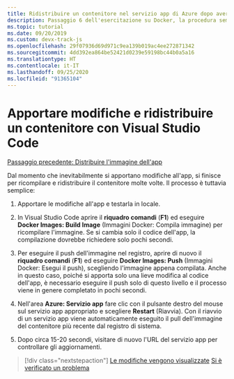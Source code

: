 ```yaml
---
title: Ridistribuire un contenitore nel servizio app di Azure dopo aver apportato modifiche in Visual Studio Code
description: Passaggio 6 dell'esercitazione su Docker, la procedura semplice per ricompilare e ridistribuire un'immagine del contenitore.
ms.topic: tutorial
ms.date: 09/20/2019
ms.custom: devx-track-js
ms.openlocfilehash: 29f07936d69d971c9ea139b019ac4ee272871342
ms.sourcegitcommit: 4dd392ea864be52421d0239e59198bc44b0a5a16
ms.translationtype: HT
ms.contentlocale: it-IT
ms.lasthandoff: 09/25/2020
ms.locfileid: "91365104"
---
```

# <a name="make-changes-and-redeploy-a-container-using-visual-studio-code"></a>Apportare modifiche e ridistribuire un contenitore con Visual Studio Code

[Passaggio precedente: Distribuire l'immagine dell'app](tutorial-vscode-docker-node-05.md)

Dal momento che inevitabilmente si apportano modifiche all'app, si finisce per ricompilare e ridistribuire il contenitore molte volte. Il processo è tuttavia semplice:

1. Apportare le modifiche all'app e testarla in locale.

1. In Visual Studio Code aprire il **riquadro comandi** (**F1**) ed eseguire **Docker Images: Build Image** (Immagini Docker: Compila immagine) per ricompilare l'immagine. Se si cambia solo il codice dell'app, la compilazione dovrebbe richiedere solo pochi secondi.

1. Per eseguire il push dell'immagine nel registro, aprire di nuovo il **riquadro comandi** (**F1**) ed eseguire **Docker Images: Push** (Immagini Docker: Esegui il push), scegliendo l'immagine appena compilata. Anche in questo caso, poiché si apporta solo una lieve modifica al codice dell'app, è necessario eseguire il push solo di questo livello e il processo viene in genere completato in pochi secondi.

1. Nell'area **Azure: Servizio app** fare clic con il pulsante destro del mouse sul servizio app appropriato e scegliere **Restart** (Riavvia). Con il riavvio di un servizio app viene automaticamente eseguito il pull dell'immagine del contenitore più recente dal registro di sistema.

1. Dopo circa 15-20 secondi, visitare di nuovo l'URL del servizio app per controllare gli aggiornamenti.

> [!div class="nextstepaction"]
> [Le modifiche vengono visualizzate](tutorial-vscode-docker-node-07.md) [Si è verificato un problema](https://www.research.net/r/PWZWZ52?tutorial=node-deployment-docker-extension&step=deploy-changes)
